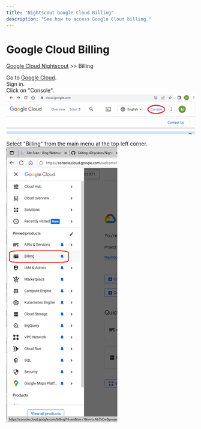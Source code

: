 ```yaml
---
title: "Nightscout Google Cloud Billing"
description: "See how to access Google Cloud billing."
---
```


# Google Cloud Billing
[Google Cloud Nightscout](./GoogleCloud.md) >> Billing  
  
Go to [Google Cloud](https://cloud.google.com/).  
Sign in.  
Click on "Console".  
![Console icon](./images/Console.png)  
  
Select "Billing" from the main menu at the top left corner.  
![Billing](GCNS/images/GCNS_Billing.png)  
  
  
